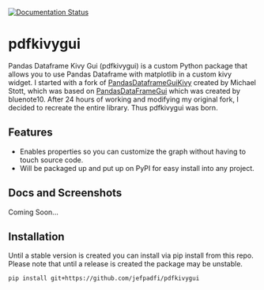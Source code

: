 [![Documentation Status](https://readthedocs.org/projects/pdfkivygui/badge/?version=latest)](https://pdfkivygui.readthedocs.io/en/latest/?badge=latest)
# pdfkivygui
Pandas Dataframe Kivy Gui (pdfkivygui) is a custom Python package that allows you to use Pandas Dataframe with 
matplotlib in a custom kivy widget. I started with a fork of 
[PandasDataframeGuiKivy](https://github.com/MichaelStott/PandasDataframeGUIKivy) created by Michael Stott, which was 
based on [PandasDataFrameGui](https://github.com/bluenote10/PandasDataFrameGUI) which was created by bluenote10. 
After 24 hours of working and modifying my original fork, I decided to recreate the entire library. 
Thus pdfkivygui was born.

## Features
* Enables properties so you can customize the graph without having to touch source code.
* Will be packaged up and put up on PyPI for easy install into any project.


## Docs and Screenshots
Coming Soon...

## Installation
Until a stable version is created you can install via pip install from this repo. Please note that until a release is 
created the package may be unstable.

```pip install git+https://github.com/jefpadfi/pdfkivygui```